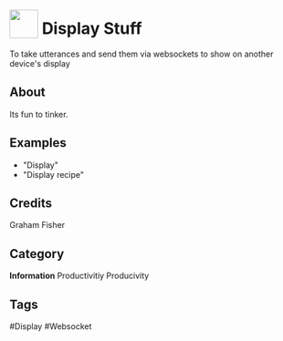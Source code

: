 # <img src="https://raw.githack.com/FortAwesome/Font-Awesome/master/svgs/solid/tv.svg" card_color="#8CEOFE" width="50" height="50" style="vertical-align:bottom"/> Display Stuff
To take utterances and send them via websockets to show on another device's display

## About
Its fun to tinker.


## Examples
* "Display"
* "Display recipe"

## Credits
Graham Fisher

## Category
**Information**
Productivitiy
Producivity

## Tags
#Display
#Websocket


